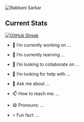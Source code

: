 ![Rabbani Sarkar](https://github.com/programmerrabbanii/programmerrabbanii/assets/135486188/fd6c26d6-6b56-4ed0-b552-cb31fb0d8840)

## Current Stats
[![GitHub Streak](https://github-readme-streak-stats.herokuapp.com?user=programmerrabbanii&theme=catppuccin-mocha)](https://git.io/streak-stats)
- 🔭 I’m currently working on ...
- 🌱 I’m currently learning ...
- 👯 I’m looking to collaborate on ...
- 🤔 I’m looking for help with ...
- 💬 Ask me about ...
- 📫 How to reach me: ...

- 😄 Pronouns: ...
- ⚡ Fun fact: ...

